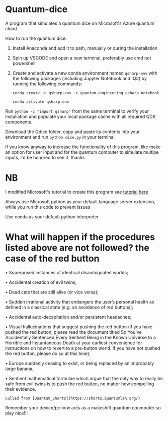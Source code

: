 # Quantum-dice
A program that simulates a quantum dice on Microsoft's Azure quantum cloud

How to run the quantum dice:
1. Install Anaconda and add it to path, manually or during the installation
2. Spin up VSCODE and open a new terminal, preferably use cmd not powershell
3. Create and activate a new conda environment named ```qsharp-env``` with the following packages (including Jupyter Notebook and IQ#) by running the following commands:

    ```conda create -n qsharp-env -c quantum-engineering qsharp notebook```
    
    ```conda activate qsharp-env```
    
Run ```python -c "import qsharp"``` from the same terminal to verify your installation and populate your local package cache with all required QDK components.

Download the Qdice folder, copy and paste its contents into your environment and run ```python dice.py``` in your terminal

If you know anyway to increase the functionality of this program, like make an option for user input and for the quantum computer to simulate multipe inputs, i'd be honored to see it. thanks.

# NB
I modified Microsoft's tutorial to create this program see [tutorial here](https://docs.microsoft.com/en-us/quantum/tutorials/quantum-random-number-generator?tabs=tabid-python)

Always use Microsoft python as your default language server extension, while you run this code to prevent issues

Use conda as your default python interpreter

# What will happen if the procedures listed above are not followed? the case of the red button
• Superposed instances of identical disambiguated worlds;

• Accidental creation of evil twins;

• Dead cats that are still alive   (or vice versa);

• Sudden irrational activity that endangers the user’s personal health as defined in a classical state (e.g. an   avoidance of red buttons);

• Accidental auto-decapitation and/or persistent headaches;

• Visual hallucinations that suggest pushing the red button (if you have pushed the red button, please read the document titled So You’ve Accidentally Sentenced Every Sentient Being in the Known Universe to a Horrible and Instantaneous Death at your earliest convenience for instructions on how to revert to a pre-button world. If you have not pushed the red button, please do so at this time);

• Europe suddenly ceasing to exist, or being replaced by an improbably large banana; 

• Sentient mathematical formulae which argue that the only way to really be safe from evil twins is to push the red button, no matter how compelling their evidence.

    Culled from [Quantum_Shorts](https://shorts.quantumlah.org/)
    
 Remember your device/pc now acts as a makeshift quantum coumputer so play nice!!!
